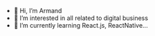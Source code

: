 - 👋 Hi, I’m Armand 
- 👀 I’m interested in all related to digital business
- 🌱 I’m currently learning React.js, ReactNative...

<!---
minorityre/minorityre is a ✨ special ✨ repository because its `README.md` (this file) appears on your GitHub profile.
You can click the Preview link to take a look at your changes.
--->
